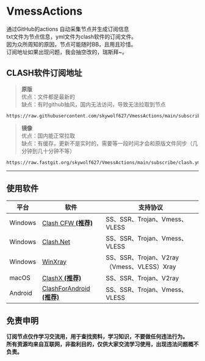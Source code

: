 # VmessActions
通过GitHub的actions 自动采集节点并生成订阅信息  
txt文件为节点信息，yml文件为clash软件的订阅文件。  
因为众所周知的原因，节点可能随时BB，且用且珍惜。  
订阅地址如果出现问题，我会抽空改的，瑞斯拜~。 


CLASH软件订阅地址
---
>**原版**  
>优点：文件都是最新的  
>缺点：有时github抽风，国内无法访问，导致无法拉取到节点
```
https://raw.githubusercontent.com/skywolf627/VmessActions/main/subscribe/clash.yml
```

>**镜像**  
>优点：国内能正常拉取  
>缺点：有缓存，更新不是实时的，需要等一段时间才会和原版文件同步（几分钟到几十分钟不等）
```
https://raw.fastgit.org/skywolf627/VmessActions/main/subscribe/clash.yml
```
---





## 使用软件

| 平台                    | 软件                                                         | 支持协议                                                     |
| ----------------------- | ------------------------------------------------------------ | ------------------------------------------------------------ |
| Windows                 | [Clash CFW  **(推荐)**](https://github.com/Fndroid/clash_for_windows_pkg/releases) | SS、SSR、Trojan、Vmess、VLESS                                |
| Windows                 | [Clash.Net](https://github.com/ClashDotNetFramework/ClashDotNetFramework/releases/) | SS、SSR、Trojan、Vmess、VLESS                                |
| Windows                 | [WinXray](https://github.com/TheMRLL/winxray/releases)       | SS、SSR、Trojan、V2ray（Vmess、VLESS）Xray                   |
| macOS                   | [ClashX  **(推荐)**](https://github.com/yichengchen/clashX/releases)     | SS、SSR、Trojan、V2ray                                       |
| Android                 | [ClashForAndroid  **(推荐)**](https://github.com/Kr328/ClashForAndroid/releases) | SS、SSR、Trojan、Vmess、VLESS                                |

## 免责申明

**订阅节点仅作学习交流用，用于查找资料，学习知识，不要做任何违法行为。  
所有资源均来自互联网，非盈利目的，仅供大家交流学习使用，出现违法问题概不负责。**
